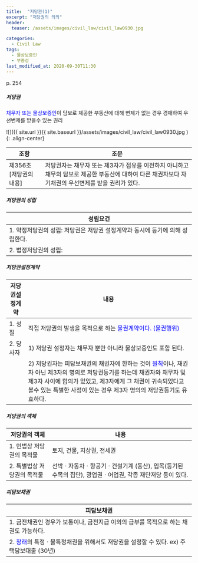 ```yaml
---
title:  "저당권(1)"
excerpt: "저당권의 의의"
header:
  teaser: /assets/images/civil_law/civil_law0930.jpg

categories:
  - Civil Law
tags:
  - 물상보증인
  - 부종성
last_modified_at: 2020-09-30T11:30
---
```

p. 254  

##### 저당권    
<span style="color:blue">채무자 또는 물상보증인</span>이 담보로 제공한 부동산에 대해 변제가 없는 경우 경매하여 우선변제를 받을수 있는 권리  

![]({{ site.url }}{{ site.baseurl }}/assets/images/civil_law/civil_law0930.jpg   ){: .align-center} 

|	<center>조항</center>			|		<center>조문</center>		|
| :-------------------------------------------	| :-------------------------------------------	|
| 제356조 [저당권의 내용]			 	| 저당권자는 채무자 또는 제3자가 점유를 이전하지 아니하고 채무의 담보로 제공한 부동산에 대하여 다른 채권자보다 자기채권의 우선변제를 받을 권리가 있다.	|

##### 저당권의 성립   

|	<center>성립요건</center>			|
| :-------------------------------------------	|
| 1. 약정저당권의 성립: 저당권은 저당권 설정계약과 동시에 등기에 의해 성립한다. 	|
| 2. 법정저당권의 성립:				 	|

##### 저당권설정계약   

|	<center>저당권설정계약</center>		|		<center>내용</center>		|
| :-------------------------------------------	| :-------------------------------------------	|
| 1. 성질					 	| 직접 저당권의 발생을 목적으로 하는 <span style="color:blue">물권계약이다. (물권행위)</span>	|
| 2. 당사자				 	| 1) 저당권 설정자는 채무자 뿐만 아니라 물상보증인도 포함 된다.	|
|					 	| 2) 저당권자는 피담보채권의 채권자에 한하는 것이 <span style="color:blue">원칙</span>이나, 재권자 아닌 제3자의 명의로 저당권등기를 하는데 채권자와 채무자 및 제3자 사이에 합의가 있었고, 제3자에게 그 채권이 귀속되었다고 볼수 있는 특별한 사정이 있는 경우 제3자 명의의 저당권등기도 유효하다.	|

##### 저당권의 객체   

|	<center>저당권의 객체</center>		|		<center>내용</center>		|
| :-------------------------------------------	| :-------------------------------------------	|
| 1. 민법상 저당권의 목적물			 	| 토지, 건물, 지상권, 전세권	|
| 2. 특별법상 저당권의 목적물			 	| 선박ㆍ자동차ㆍ항공기ㆍ건설기계 (동산), 입목(등기된 수목의 집단), 광업권ㆍ어업권, 각종 재단저당 등이 있다.	|

##### 피담보채권   

|	<center>피담보채권</center>			|
| :-------------------------------------------	|
| 1. 금전채권인 경우가 보통이나, 금전지급 이외의 급부를 목적으로 하는 채권도 가능하다. 	|
| 2. <span style="color:blue">장래</span>의 특정ㆍ불특정채권을 위해서도 저당권을 설정할 수 있다. ex) 주택담보대출 (30년) 	|


